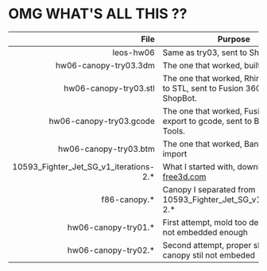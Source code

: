 
# OMG WHAT'S ALL THIS ??

| File                   | Purpose                        |      
| ----------------------:|--------------------------------|
|leos-hw06               | Same as try03, sent to ShopBot |
|hw06-canopy-try03.3dm   | The one that worked, built in Rhino |
|hw06-canopy-try03.stl   | The one that worked, Rhino exported to STL, sent to Fusion 360 and ShopBot. |
|hw06-canopy-try03.gcode | The one that worked, Fusion360 export to gcode, sent to Bantam Tools. |
|hw06-canopy-try03.btm   | The one that worked, Bantam Tools import |
10593_Fighter_Jet_SG_v1_iterations-2.* | What I started with, downloaded from [free3d.com](https://free3d.com/3d-model/fighter-jet-sg-v1--213106.html)
|f86-canopy.* | Canopy I separated from 10593_Fighter_Jet_SG_v1_iterations-2.* |
|hw06-canopy-try01.* | First attempt, mold too deep, canopy not embedded enough |
|hw06-canopy-try02.* | Second attempt, proper shallow mold, canopy stil not embeded|
